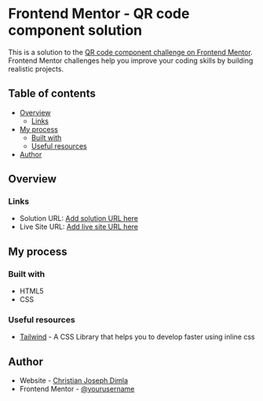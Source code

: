 # Frontend Mentor - QR code component solution

This is a solution to the [QR code component challenge on Frontend Mentor](https://www.frontendmentor.io/challenges/qr-code-component-iux_sIO_H). Frontend Mentor challenges help you improve your coding skills by building realistic projects. 

## Table of contents

- [Overview](#overview)
  - [Links](#links)
- [My process](#my-process)
  - [Built with](#built-with)
  - [Useful resources](#useful-resources)
- [Author](#author)

## Overview

### Links

- Solution URL: [Add solution URL here](https://github.com/ChristianDriz/Results-summary-component)
- Live Site URL: [Add live site URL here](https://christiandriz.github.io/Results-summary-component/)

## My process

### Built with

- HTML5 
- CSS

### Useful resources

- [Tailwind](https://tailwindcss.com/) - A CSS Library that helps you to develop faster using inline css

## Author

- Website - [Christian Joseph Dimla](https://drix-portfolio.vercel.app/)
- Frontend Mentor - [@yourusername](https://www.frontendmentor.io/profile/ChristianDriz)
